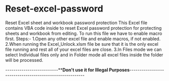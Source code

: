 # Reset-excel-password
Reset Excel sheet and workbook password protection
This Excel file contains VBA code inside to reset Excel password protection for protecting sheets and workbook from editing.
To run this file we have to enable macro first.
Steps:-
1.Open any other excel file and enable macros, if not enabled.
2.When running the Excel_Unlock.xlsm file be sure that it is the only excel file running and rest all of your excel files are close.
3.In Files mode we can select Individual files only and in Folder mode all excel files inside the folder will be processed.

--------------------------********Don't use it for Illegal Purposes******--------------------------------------------------------
